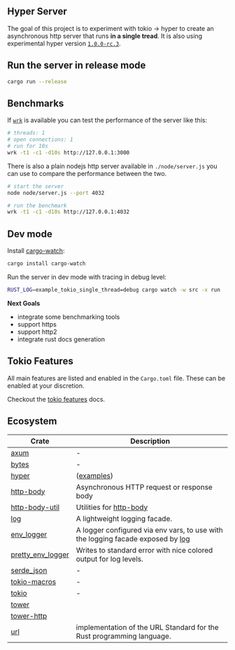 ## Hyper Server

The goal of this project is to experiment with tokio -> hyper to create an asynchronous http server
that runs **in a single tread**. It is also using experimental hyper version
[`1.0.0-rc.3`](https://github.com/hyperium/hyper/blob/master/CHANGELOG.md#v100-rc3-2023-02-23).

## Run the server in release mode

```sh
cargo run --release
```

## Benchmarks

If [`wrk`](https://github.com/wg/wrk) is available you can test the performance of the server like
this:

```sh
# threads: 1
# open connections: 1
# run for 10s
wrk -t1 -c1 -d10s http://127.0.0.1:3000
```

There is also a plain nodejs http server available in `./node/server.js` you can use to compare the
performance between the two.

```bash
# start the server
node node/server.js --port 4032

# run the benchmark
wrk -t1 -c1 -d10s http://127.0.0.1:4032
```

## Dev mode

Install [cargo-watch]:

```sh
cargo install cargo-watch
```

Run the server in dev mode with tracing in debug level:

```sh
RUST_LOG=example_tokio_single_thread=debug cargo watch -w src -x run
```

**Next Goals**

-   integrate some benchmarking tools
-   support https
-   support http2
-   integrate rust docs generation

## Tokio Features

All main features are listed and enabled in the `Cargo.toml` file. These can be enabled at your
discretion.

Checkout the [tokio features] docs.

[tokio features]: https://docs.rs/crate/tokio/latest/features

## Ecosystem

| Crate               | Description                                                                       |
| ------------------- | --------------------------------------------------------------------------------- |
| [axum]              | -                                                                                 |
| [bytes]             | -                                                                                 |
| [hyper]             | ([examples](https://github.com/hyperium/hyper/tree/master/examples))              |
| [http-body]         | Asynchronous HTTP request or response body                                        |
| [http-body-util]    | Utilities for [http-body]                                                         |
| [log]               | A lightweight logging facade.                                                     |
| [env_logger]        | A logger configured via env vars, to use with the logging facade exposed by [log] |
| [pretty_env_logger] | Writes to standard error with nice colored output for log levels.                 |
| [serde_json]        | -                                                                                 |
| [tokio-macros]      | -                                                                                 |
| [tokio]             | -                                                                                 |
| [tower]             |                                                                                   |
| [tower-http]        |                                                                                   |
| [url]               | implementation of the URL Standard for the Rust programming language.             |

[hyper]: https://docs.rs/hyper
[http-body-util]: https://docs.rs/http-body-util
[bytes]: https://docs.rs/bytes
[tokio]: https://docs.rs/tokio
[axum]: https://docs.rs/axum
[log]: https://docs.rs/log
[env_logger]: https://docs.rs/env_logger
[pretty_env_logger]: https://docs.rs/pretty_env_logger
[tokio-macros]: https://docs.rs/tokio-macros
[http-body]: https://docs.rs/http-body
[url]: https://docs.rs/url
[serde_json]: https://docs.rs/serde_json
[cargo-watch]: https://crates.io/crates/cargo-watch
[tower]: https://docs.rs/tower/latest/tower/
[tower-http]: https://docs.rs/tower-http/latest/tower_http
